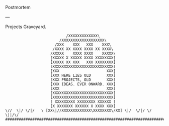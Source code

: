 Postmortem

—

Projects Graveyard.

                               /XXXXXXXXXXXXX\
                            /XXXXXXXXXXXXXXXXXXX\
                          /XXX    XXX   XXX    XXX\
                         /XXXX XX XXXX XXXX XX XXXX\
                        /XXXXX    XXXX XXXX    XXXXX\
                        [XXXXX X XXXXX XXXX XXXXXXXX]
                        [XXXXX XX XXX   XXX XXXXXXXX]
                        [XXXXXXXXXXXXXXXXXXXXXXXXXXX]
                        [XXX                     XXX]
                        [XXX HERE LIES OLD       XXX]
                        [XXX PROJECTS, OLD       XXX]
                        [XXX IDEAS. EVER ONWARD. XXX]
                        [XXX                     XXX]
                        [XXXXXXXXXXXXXXXXXXXXXXXXXXX]
                        [XXXXXXXXXXXXXXXXXXXXXXXXXXX]
                        [ XXXXXXXXX XXXXXXXX XXXXXX ]
                        [X XXXXXXX XXXXXX X XXXX XXX]
    \//  \|/ \/|/   \ [XX\|//XXXXXXXXXXXXX\XXXXXXXX\/XX] \|/  \/|/ \/ \||/\/   ###############################################################################
